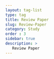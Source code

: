 ```yaml
---
layout: tag-list
type: tag
title: Review Paper
slug: Review-Paper
category: Study
order : 3
sidebar: true
description: >
   Review Paper
---
```

